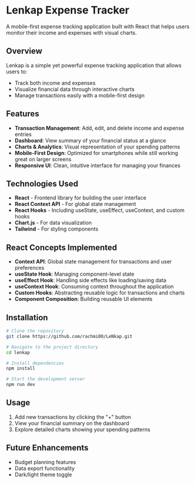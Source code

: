 # Lenkap Expense Tracker

A mobile-first expense tracking application built with React that helps users monitor their income and expenses with visual charts.

## Overview

Lenkap is a simple yet powerful expense tracking application that allows users to:
- Track both income and expenses
- Visualize financial data through interactive charts
- Manage transactions easily with a mobile-first design

## Features

- **Transaction Management**: Add, edit, and delete income and expense entries
- **Dashboard**: View summary of your financial status at a glance
- **Charts & Analytics**: Visual representation of your spending patterns
- **Mobile-First Design**: Optimized for smartphones while still working great on larger screens
- **Responsive UI**: Clean, intuitive interface for managing your finances

## Technologies Used

- **React** - Frontend library for building the user interface
- **React Context API** - For global state management
- **React Hooks** - Including useState, useEffect, useContext, and custom hooks
- **Chart.js** - For data visualization
- **Tailwind** - For styling components

## React Concepts Implemented

- **Context API**: Global state management for transactions and user preferences
- **useState Hook**: Managing component-level state
- **useEffect Hook**: Handling side effects like loading/saving data
- **useContext Hook**: Consuming context throughout the application
- **Custom Hooks**: Abstracting reusable logic for transactions and charts
- **Component Composition**: Building reusable UI elements

## Installation

```bash
# Clone the repository
git clone https://github.com/rachmi00/LeNkap.git

# Navigate to the project directory
cd lenkap

# Install dependencies
npm install

# Start the development server
npm run dev
```

## Usage

1. Add new transactions by clicking the "+" button
2. View your financial summary on the dashboard
3. Explore detailed charts showing your spending patterns


## Future Enhancements

- Budget planning features
- Data export functionality
- Dark/light theme toggle
